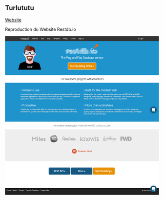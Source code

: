 ## Turlututu

[Website](https://meilyn.github.io/Turlututu/)

Reproduction du Website Restdb.io

![Marquette](turlututu.png)